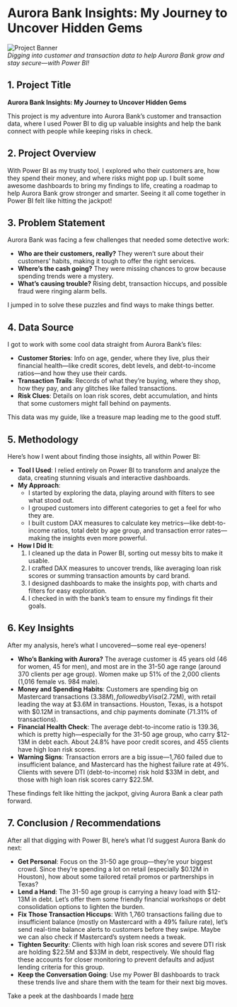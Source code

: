 # Aurora Bank Insights: My Journey to Uncover Hidden Gems

![Project Banner](https://via.placeholder.com/800x200.png?text=Aurora+Bank+Insights)  
*Digging into customer and transaction data to help Aurora Bank grow and stay secure—with Power BI!*

## 1. Project Title  
**Aurora Bank Insights: My Journey to Uncover Hidden Gems**

This project is my adventure into Aurora Bank’s customer and transaction data, where I used Power BI to dig up valuable insights and help the bank connect with people while keeping risks in check.

## 2. Project Overview  
With Power BI as my trusty tool, I explored who their customers are, how they spend their money, and where risks might pop up. I built some awesome dashboards to bring my findings to life, creating a roadmap to help Aurora Bank grow stronger and smarter. Seeing it all come together in Power BI felt like hitting the jackpot!

## 3. Problem Statement  
Aurora Bank was facing a few challenges that needed some detective work:  
- **Who are their customers, really?** They weren’t sure about their customers’ habits, making it tough to offer the right services.  
- **Where’s the cash going?** They were missing chances to grow because spending trends were a mystery.  
- **What’s causing trouble?** Rising debt, transaction hiccups, and possible fraud were ringing alarm bells.  

I jumped in to solve these puzzles and find ways to make things better.

## 4. Data Source  
I got to work with some cool data straight from Aurora Bank’s files:  
- **Customer Stories**: Info on age, gender, where they live, plus their financial health—like credit scores, debt levels, and debt-to-income ratios—and how they use their cards.  
- **Transaction Trails**: Records of what they’re buying, where they shop, how they pay, and any glitches like failed transactions.  
- **Risk Clues**: Details on loan risk scores, debt accumulation, and hints that some customers might fall behind on payments.  

This data was my guide, like a treasure map leading me to the good stuff.

## 5. Methodology  
Here’s how I went about finding those insights, all within Power BI:  
- **Tool I Used**: I relied entirely on Power BI to transform and analyze the data, creating stunning visuals and interactive dashboards.  
- **My Approach**:  
  - I started by exploring the data, playing around with filters to see what stood out.  
  - I grouped customers into different categories to get a feel for who they are.  
  - I built custom DAX measures to calculate key metrics—like debt-to-income ratios, total debt by age group, and transaction error rates—making the insights even more powerful.  
- **How I Did It**:  
  1. I cleaned up the data in Power BI, sorting out messy bits to make it usable.  
  2. I crafted DAX measures to uncover trends, like averaging loan risk scores or summing transaction amounts by card brand.  
  3. I designed dashboards to make the insights pop, with charts and filters for easy exploration.  
  4. I checked in with the bank’s team to ensure my findings fit their goals.  

## 6. Key Insights  
After my analysis, here’s what I uncovered—some real eye-openers!  
- **Who’s Banking with Aurora?** The average customer is 45 years old (46 for women, 45 for men), and most are in the 31-50 age range (around 370 clients per age group). Women make up 51% of the 2,000 clients (1,016 female vs. 984 male).  
- **Money and Spending Habits**: Customers are spending big on Mastercard transactions ($3.38M), followed by Visa ($2.72M), with retail leading the way at $3.6M in transactions. Houston, Texas, is a hotspot with $0.12M in transactions, and chip payments dominate (71.31% of transactions).  
- **Financial Health Check**: The average debt-to-income ratio is 139.36, which is pretty high—especially for the 31-50 age group, who carry $12-13M in debt each. About 24.8% have poor credit scores, and 455 clients have high loan risk scores.  
- **Warning Signs**: Transaction errors are a big issue—1,760 failed due to insufficient balance, and Mastercard has the highest failure rate at 49%. Clients with severe DTI (debt-to-income) risk hold $33M in debt, and those with high loan risk scores carry $22.5M.  

These findings felt like hitting the jackpot, giving Aurora Bank a clear path forward.

## 7. Conclusion / Recommendations  
After all that digging with Power BI, here’s what I’d suggest Aurora Bank do next:  
- **Get Personal**: Focus on the 31-50 age group—they’re your biggest crowd. Since they’re spending a lot on retail (especially $0.12M in Houston), how about some tailored retail promos or partnerships in Texas?  
- **Lend a Hand**: The 31-50 age group is carrying a heavy load with $12-13M in debt. Let’s offer them some friendly financial workshops or debt consolidation options to lighten the burden.  
- **Fix Those Transaction Hiccups**: With 1,760 transactions failing due to insufficient balance (mostly on Mastercard with a 49% failure rate), let’s send real-time balance alerts to customers before they swipe. Maybe we can also check if Mastercard’s system needs a tweak.  
- **Tighten Security**: Clients with high loan risk scores and severe DTI risk are holding $22.5M and $33M in debt, respectively. We should flag these accounts for closer monitoring to prevent defaults and adjust lending criteria for this group.  
- **Keep the Conversation Going**: Use my Power BI dashboards to track these trends live and share them with the team for their next big moves.  

Take a peek at the dashboards I made [here](https://powerbi.example.com)
